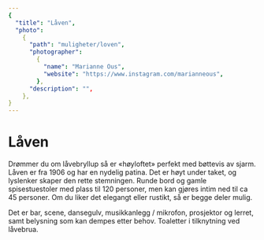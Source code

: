 ```yaml
---
{
  "title": "Låven",
  "photo":
    {
      "path": "muligheter/loven",
      "photographer":
        {
          "name": "Marianne Ous",
          "website": "https://www.instagram.com/marianneous",
        },
      "description": "",
    },
}
---
```


# Låven

Drømmer du om låvebryllup så er «høyloftet» perfekt med bøttevis av sjarm. Låven er fra 1906 og har en nydelig patina. Det er høyt under taket, og lyslenker skaper den rette stemningen. Runde bord og gamle spisestuestoler med plass til 120 personer, men kan gjøres intim ned til ca 45 personer. Om du liker det elegangt eller rustikt, så er begge deler mulig.

Det er bar, scene, dansegulv, musikkanlegg / mikrofon, prosjektor og lerret, samt belysning som kan dempes etter behov. Toaletter i tilknytning ved låvebrua.

